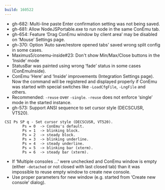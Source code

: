 ```yaml
---
build: 160522
---
```


* gh-682: Multi-line paste Enter confirmation setting was not being saved.
* gh-681: Allow NodeJSPortable.exe to run node in the same ConEmu tab.
* gh-654: Feature ‘Drag ConEmu window by client area’ may be disabled on ‘Mouse’ Settings page.
* gh-370: Option ‘Auto save/restore opened tabs’ saved wrong split config in some cases.
* Maximus5/conemu-inside#23: Don't show Min/Max/Close buttons in the ‘Inside’ mode
* StatusBar was painted using wrong ‘fade’ status in some cases (ConEmuInside).
* ConEmu ‘Here’ and ‘Inside’ improvements (Integration Settings page).
  Now the command will be registered and displayed properly if ConEmu was
  started with special switches like `-LoadCfgFile`, `-LngFile` and others.
* Recommended: `-reuse` over `-single`. `-reuse` does not enforce ‘single’ mode in the started instance.
* gh-573: Support ANSI sequence to set cursor style (DECSCUSR, VT520).

~~~
CSI Ps SP q - Set cursor style (DECSCUSR, VT520).
		Ps = 0  -> ConEmu's default.
		Ps = 1  -> blinking block.
		Ps = 2  -> steady block.
		Ps = 3  -> blinking underline.
		Ps = 4  -> steady underline.
		Ps = 5  -> blinking bar (xterm).
		Ps = 6  -> steady bar (xterm).
~~~

* If ‘Multiple consoles ...’ were unchecked and ConEmu window is empty
  (either `-detached` or not closed with last closed tab)
  than it was impossible to reuse empty window to create new console.
* Use proper parameters for new window (e.g. started from ‘Create new console’ dialog).
